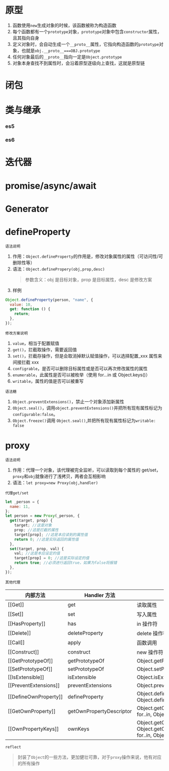 # 原型

1. 函数使用`new`生成对象的时候，该函数被称为构造函数
2. 每个函数都有一个`prototype`对象，`prototype`对象中包含`constructor`属性，且其指向自身
3. 定义对象时，会自动生成一个`__proto__`属性，它指向构造函数的`prototype`对象，也就是`obj.__proto__===OBJ.prototype`
4. 任何对象最后的`__proto__`指向一定是`Object.prototype`
5. 对象本身查找不到属性时，会沿着原型逐级向上查找，这就是原型链

# 闭包

# 类与继承

### es5

### es6

# 迭代器

# promise/async/await

# Generator

# defineProperty

`语法说明`

1. 作用：`Object.defineProperty`的作用是，修改对象属性的属性（可访问性/可删除性等）
2. 语法：`Object.definePropery(obj,prop,desc)`
   > 参数含义：obj 是目标对象，prop 是目标属性，desc 是修改方案
3. 样例

```js
Object.defineProperty(person, "name", {
  value: 10,
  get: function () {
    return;
  },
});
```

`修改方案说明`

1. `value`，相当于配置赋值
2. `get()`，拦截取操作，需要返回值
3. `set()`，拦截存操作，但是会取消掉默认赋值操作，可以选择配置\_xxx 属性来间接拦截 xxx
4. `configrable`，是否可以删除目标属性或是否可以再次修改属性的属性
5. `enumerable`，此属性是否可以被枚举（使用 for...in 或 Object.keys()）
6. `writable`，属性的值是否可以被重写

`语法糖`

1. `Object.preventExtensions()`，禁止一个对象添加新属性
2. `Object.seal()`，调用`object.preventExtensions()`并把所有现有属性标记为`configurable:false`。
3. `Object.freeze()`调用 `Object.seal()`,并把所有现有属性标记为`writable: false`

# proxy

`语法说明`

1. 作用：代理一个对象，该代理被完全监听，可以读取到每个属性的 get/set，`proxy`和`obj`就像进行了浅拷贝，两者会互相影响
2. 语法：`let proxy=new Proxy(obj,handler)`

`代理get/set`

```js
let _person = {
  name: 11,
};
let person = new Proxy(_person, {
  get(target, prop) {
    target; //这是对象
    prop; //这是拦截的属性
    target[prop]; //这是本应读到的属性值
    return 0; //这是实际返回的属性值
  },
  set(target, prop, val) {
    val; //这是本应设定的值
    target[prop] = 0; //这是实际设定的值
    return true; //必须进行返回true，如果为false将报错
  },
});
```

`其他代理`

| 内部方法              | Handler 方法             | 何时触发                                                                                      |
| --------------------- | ------------------------ | --------------------------------------------------------------------------------------------- |
| [[Get]]               | get                      | 读取属性                                                                                      |
| [[Set]]               | set                      | 写入属性                                                                                      |
| [[HasProperty]]       | has                      | in 操作符                                                                                     |
| [[Delete]]            | deleteProperty           | delete 操作符                                                                                 |
| [[Call]]              | apply                    | 函数调用                                                                                      |
| [[Construct]]         | construct                | new 操作符                                                                                    |
| [[GetPrototypeOf]]    | getPrototypeOf           | Object.getPrototypeOf                                                                         |
| [[SetPrototypeOf]]    | setPrototypeOf           | Object.setPrototypeOf                                                                         |
| [[IsExtensible]]      | isExtensible             | Object.isExtensible                                                                           |
| [[PreventExtensions]] | preventExtensions        | Object.preventExtensions                                                                      |
| [[DefineOwnProperty]] | defineProperty           | Object.defineProperty, Object.defineProperties                                                |
| [[GetOwnProperty]]    | getOwnPropertyDescriptor | Object.getOwnPropertyDescriptor, for..in, Object.keys/values/entries                          |
| [[OwnPropertyKeys]]   | ownKeys                  | Object.getOwnPropertyNames, Object.getOwnPropertySymbols, for..in, Object/keys/values/entries |

`reflect`

> 封装了`Object`的一些方法，更加健壮可靠，对于`proxy`操作来说，他有对应的所有操作
